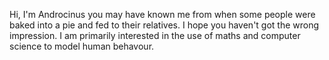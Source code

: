 Hi, I'm Androcinus you may have known me from when some people were baked into a pie and fed to their relatives.
I hope you haven't got the wrong impression.
I am primarily interested in the use of maths and computer science to model human behavour.

